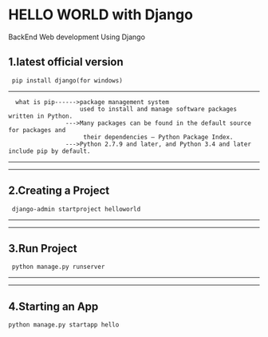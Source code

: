 #  HELLO WORLD with Django
BackEnd Web development Using Django


  1.latest official version 
  --------------------------------------
     pip install django(for windows)
  --------------------------------------
      what is pip------>package management system
                        used to install and manage software packages written in Python.
                    --->Many packages can be found in the default source for packages and 
                         their dependencies — Python Package Index.
                    --->Python 2.7.9 and later, and Python 3.4 and later include pip by default.   
   -------------------------------------------------------------------------------------------------- 
  ---------------------------------------------------------------------------------------------------
  2.Creating a Project 
   -------------------------------------
     django-admin startproject helloworld
  -----------------------------------------------------------------------------------------
  ---------------------------------------------------------------------------------------------
  3.Run Project
  -------------------
     python manage.py runserver
 ---------------------------------------------------------------------------------------------------
 --------------------------------------------------------------------------------------------------------
 
  4.Starting an App
  -------------------
    python manage.py startapp hello
  
     
      
